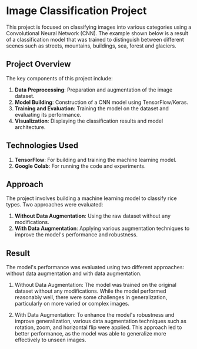 # Image Classification Project

This project is focused on classifying images into various categories using a Convolutional Neural Network (CNN). The example shown below is a result of a classification model that was trained to distinguish between different scenes such as streets, mountains, buildings, sea, forest and glaciers.

## Project Overview

The key components of this project include:
1. **Data Preprocessing**: Preparation and augmentation of the image dataset.
2. **Model Building**: Construction of a CNN model using TensorFlow/Keras.
3. **Training and Evaluation**: Training the model on the dataset and evaluating its performance.
4. **Visualization**: Displaying the classification results and model architecture.

## Technologies Used
1. **TensorFlow**: For building and training the machine learning model.
2. **Google Colab**: For running the code and experiments.

## Approach
The project involves building a machine learning model to classify rice types. Two approaches were evaluated:
1. **Without Data Augmentation**: Using the raw dataset without any modifications.
2. **With Data Augmentation**: Applying various augmentation techniques to improve the model's performance and robustness.

## Result
The model's performance was evaluated using two different approaches: without data augmentation and with data augmentation.

1. Without Data Augmentation: The model was trained on the original dataset without any modifications. While the model performed reasonably well, there were some challenges in generalization, particularly on more varied or complex images.

2. With Data Augmentation: To enhance the model's robustness and improve generalization, various data augmentation techniques such as rotation, zoom, and horizontal flip were applied. This approach led to better performance, as the model was able to generalize more effectively to unseen images.
